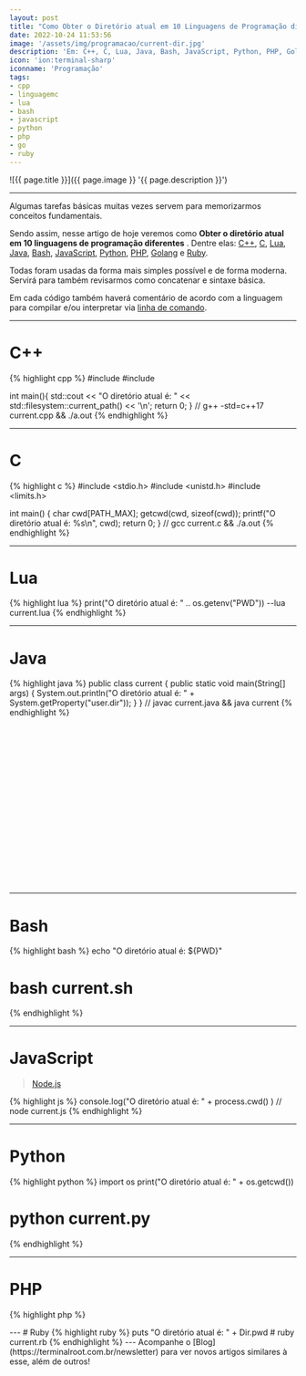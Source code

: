 ```yaml
---
layout: post
title: "Como Obter o Diretório atual em 10 Linguagens de Programação diferentes"
date: 2022-10-24 11:53:56
image: '/assets/img/programacao/current-dir.jpg'
description: 'Em: C++, C, Lua, Java, Bash, JavaScript, Python, PHP, Golang e Ruby.'
icon: 'ion:terminal-sharp'
iconname: 'Programação'
tags:
- cpp
- linguagemc
- lua
- bash
- javascript
- python
- php
- go
- ruby
---
```


![{{ page.title }}]({{ page.image }} '{{ page.description }}')

---

Algumas tarefas básicas muitas vezes servem para memorizarmos conceitos fundamentais.

Sendo assim, nesse artigo de hoje veremos como **Obter o diretório atual em 10 linguagens de programação diferentes** . Dentre elas: [C++](https://terminalroot.com.br/tags#cpp), [C](https://terminalroot.com.br/tags#linguagemc), [Lua](https://terminalroot.com.br/lua), [Java](https://terminalroot.com.br/tags#java), [Bash](https://terminalroot.com.br/tags#bash), [JavaScript](https://terminalroot.com.br/tags#javascript), [Python](https://terminalroot.com.br/tags#python), [PHP](https://terminalroot.com.br/tags#php), [Golang](https://terminalroot.com.br/tags#go) e [Ruby](https://terminalroot.com.br/tags#ruby).

Todas foram usadas da forma mais simples possível e de forma moderna. Servirá para também revisarmos como concatenar e sintaxe básica.

Em cada código também haverá comentário de acordo com a linguagem para compilar e/ou interpretar via [linha de comando](https://terminalroot.com.br/tags#comandos).

---

# C++
{% highlight cpp %}
#include <iostream>
#include <filesystem>

int main(){
  std::cout << "O diretório atual é: " 
    << std::filesystem::current_path() << '\n';
  return 0;
}
// g++ -std=c++17 current.cpp && ./a.out
{% endhighlight %}

---

# C 
{% highlight c %}
#include <stdio.h>
#include <unistd.h>
#include <limits.h>

int main() {
  char cwd[PATH_MAX];
  getcwd(cwd, sizeof(cwd));
  printf("O diretório atual é: %s\n", cwd);
  return 0;
}
// gcc current.c && ./a.out
{% endhighlight %}

---

# Lua 
{% highlight lua %}
print("O diretório atual é: " .. os.getenv("PWD"))
--lua current.lua
{% endhighlight %}

---

# Java
{% highlight java %}
public class current {
  public static void main(String[] args) {
    System.out.println("O diretório atual é: " + System.getProperty("user.dir"));
  }
}
// javac current.java && java current 
{% endhighlight %}


<!-- SQUARE - GAMES ROOT -->
<script async src="//pagead2.googlesyndication.com/pagead/js/adsbygoogle.js"></script>
<ins class="adsbygoogle"
style="display:inline-block;width:336px;height:280px"
data-ad-client="ca-pub-2838251107855362"
data-ad-slot="5351066970"></ins>
<script>
(adsbygoogle = window.adsbygoogle || []).push({});
</script>

---

# Bash
{% highlight bash %}
echo "O diretório atual é: ${PWD}"
# bash current.sh
{% endhighlight %}

---

# JavaScript
> [Node.js](https://terminalroot.com.br/tags#nodejs)

{% highlight js %}
console.log("O diretório atual é: " + process.cwd() )
// node current.js
{% endhighlight %}

---

# Python
{% highlight python %}
import os
print("O diretório atual é: " + os.getcwd())
# python current.py
{% endhighlight %}

---

# PHP
{% highlight php %}
<?php echo "O diretório atual é: " . getcwd() . "\n";
# php current.php
{% endhighlight %}

---

# Golang
{% highlight go %}
package main

import (
  "fmt"
  "os"
)

func main(){
  dir,err := os.Getwd() ; _ = err
  fmt.Println("O diretório atual é: " + dir)
}
// go build current.go && ./current 
{% endhighlight %}


<!-- RECTANGLE 2 - OnParagragraph -->
<script async src="//pagead2.googlesyndication.com/pagead/js/adsbygoogle.js"></script>
<ins class="adsbygoogle"
style="display:block; text-align:center;"
data-ad-layout="in-article"
data-ad-format="fluid"
data-ad-client="ca-pub-2838251107855362"
data-ad-slot="8549252987"></ins>
<script>
(adsbygoogle = window.adsbygoogle || []).push({});
</script>

---

# Ruby
{% highlight ruby %}
puts "O diretório atual é: " + Dir.pwd
# ruby current.rb
{% endhighlight %}

---

Acompanhe o [Blog](https://terminalroot.com.br/newsletter) para ver novos artigos similares à esse, além de outros!

<!--
Veja também: <https://programming-idioms.org/idiom/106/get-program-working-directory>

{% highlight rs %}
use std::env;

fn main() {
    println!("O diretório atual é: {:?}", env::current_dir().unwrap());
}
// rustc current.rs && ./current

{% endhighlight %}
-->


